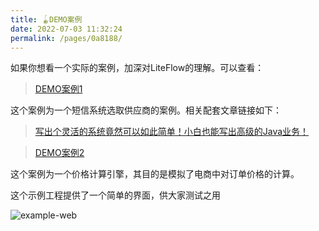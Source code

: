 ```yaml
---
title: 🪀DEMO案例
date: 2022-07-03 11:32:24
permalink: /pages/0a8188/
---
```


如果你想看一个实际的案例，加深对LiteFlow的理解。可以查看：

> [DEMO案例1](https://github.com/bryan31/message-demo)

这个案例为一个短信系统选取供应商的案例。相关配套文章链接如下：

> [写出个灵活的系统竟然可以如此简单！小白也能写出高级的Java业务！](https://segmentfault.com/a/1190000042084710)


> [DEMO案例2](https://gitee.com/bryan31/liteflow-example)

这个案例为一个价格计算引擎，其目的是模拟了电商中对订单价格的计算。

这个示例工程提供了一个简单的界面，供大家测试之用

![example-web](/img/example-web.png)

